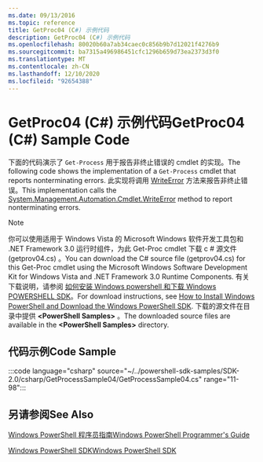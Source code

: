 ```yaml
---
ms.date: 09/13/2016
ms.topic: reference
title: GetProc04 (C#) 示例代码
description: GetProc04 (C#) 示例代码
ms.openlocfilehash: 80020b60a7ab34caec0c856b9b7d12021f4276b9
ms.sourcegitcommit: ba7315a496986451cfc1296b659d73ea2373d3f0
ms.translationtype: MT
ms.contentlocale: zh-CN
ms.lasthandoff: 12/10/2020
ms.locfileid: "92654388"
---
```

# <a name="getproc04-c-sample-code"></a><span data-ttu-id="24004-103">GetProc04 (C#) 示例代码</span><span class="sxs-lookup"><span data-stu-id="24004-103">GetProc04 (C#) Sample Code</span></span>

<span data-ttu-id="24004-104">下面的代码演示了 `Get-Process` 用于报告非终止错误的 cmdlet 的实现。</span><span class="sxs-lookup"><span data-stu-id="24004-104">The following code shows the implementation of a `Get-Process` cmdlet that reports nonterminating errors.</span></span> <span data-ttu-id="24004-105">此实现将调用 [WriteError](/dotnet/api/System.Management.Automation.Cmdlet.WriteError) 方法来报告非终止错误。</span><span class="sxs-lookup"><span data-stu-id="24004-105">This implementation calls the [System.Management.Automation.Cmdlet.WriteError](/dotnet/api/System.Management.Automation.Cmdlet.WriteError) method to report nonterminating errors.</span></span>

> [!NOTE]
> <span data-ttu-id="24004-106">你可以使用适用于 Windows Vista 的 Microsoft Windows 软件开发工具包和 .NET Framework 3.0 运行时组件，为此 Get-Proc cmdlet 下载 c # 源文件 (getprov04.cs) 。</span><span class="sxs-lookup"><span data-stu-id="24004-106">You can download the C# source file (getprov04.cs) for this Get-Proc cmdlet using the Microsoft Windows Software Development Kit for Windows Vista and .NET Framework 3.0 Runtime Components.</span></span> <span data-ttu-id="24004-107">有关下载说明，请参阅 [如何安装 Windows powershell 和下载 Windows POWERSHELL SDK](/powershell/scripting/developer/installing-the-windows-powershell-sdk)。</span><span class="sxs-lookup"><span data-stu-id="24004-107">For download instructions, see [How to Install Windows PowerShell and Download the Windows PowerShell SDK](/powershell/scripting/developer/installing-the-windows-powershell-sdk).</span></span>
> <span data-ttu-id="24004-108">下载的源文件在目录中提供 **\<PowerShell Samples>** 。</span><span class="sxs-lookup"><span data-stu-id="24004-108">The downloaded source files are available in the **\<PowerShell Samples>** directory.</span></span>

## <a name="code-sample"></a><span data-ttu-id="24004-109">代码示例</span><span class="sxs-lookup"><span data-stu-id="24004-109">Code Sample</span></span>

:::code language="csharp" source="~/../powershell-sdk-samples/SDK-2.0/csharp/GetProcessSample04/GetProcessSample04.cs" range="11-98":::

## <a name="see-also"></a><span data-ttu-id="24004-110">另请参阅</span><span class="sxs-lookup"><span data-stu-id="24004-110">See Also</span></span>

[<span data-ttu-id="24004-111">Windows PowerShell 程序员指南</span><span class="sxs-lookup"><span data-stu-id="24004-111">Windows PowerShell Programmer's Guide</span></span>](./windows-powershell-programmer-s-guide.md)

[<span data-ttu-id="24004-112">Windows PowerShell SDK</span><span class="sxs-lookup"><span data-stu-id="24004-112">Windows PowerShell SDK</span></span>](../windows-powershell-reference.md)
